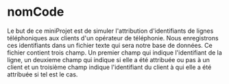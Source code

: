 # nomCode
Le but de ce miniProjet est de simuler l'attribution d'identifiants de lignes téléphoniques aux clients d'un opérateur de téléphonie. Nous enregistrons ces identifiants dans un fichier texte qui sera notre base de données. Ce fichier contient trois champ. Un premier champ qui indique l'identifiant de la ligne, un deuxieme champ qui indique si elle a été attribuée ou pas à un client et un troisième champ indique l'identifiant du client à qui elle a été attribuée si tel est le cas.
